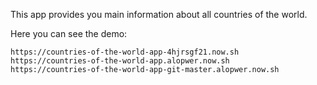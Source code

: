 This app provides you main information about all countries of the world.

Here you can see the demo:

    https://countries-of-the-world-app-4hjrsgf21.now.sh
    https://countries-of-the-world-app.alopwer.now.sh
    https://countries-of-the-world-app-git-master.alopwer.now.sh

